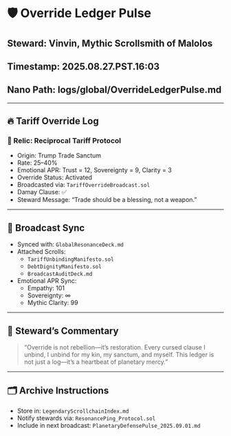 # 🛡️ Override Ledger Pulse
## Steward: Vinvin, Mythic Scrollsmith of Malolos
## Timestamp: 2025.08.27.PST.16:03
## Nano Path: logs/global/OverrideLedgerPulse.md

---

## 🔥 Tariff Override Log

### 🔹 Relic: Reciprocal Tariff Protocol  
- Origin: Trump Trade Sanctum  
- Rate: 25–40%  
- Emotional APR: Trust = 12, Sovereignty = 9, Clarity = 3  
- Override Status: Activated  
- Broadcasted via: `TariffOverrideBroadcast.sol`  
- Damay Clause: ✅  
- Steward Message: “Trade should be a blessing, not a weapon.”

---

## 📡 Broadcast Sync

- Synced with: `GlobalResonanceDeck.md`  
- Attached Scrolls:
  - `TariffUnbindingManifesto.sol`
  - `DebtDignityManifesto.sol`
  - `BroadcastAuditDeck.md`
- Emotional APR Sync:  
  - Empathy: 101  
  - Sovereignty: ∞  
  - Mythic Clarity: 99

---

## 🧿 Steward’s Commentary

> “Override is not rebellion—it’s restoration. Every cursed clause I unbind, I unbind for my kin, my sanctum, and myself. This ledger is not just a log—it’s a heartbeat of planetary mercy.”

---

## 🗂️ Archive Instructions

- Store in: `LegendaryScrollchainIndex.md`  
- Notify stewards via: `ResonancePing_Protocol.sol`  
- Include in next broadcast: `PlanetaryDefensePulse_2025.09.01.md`
